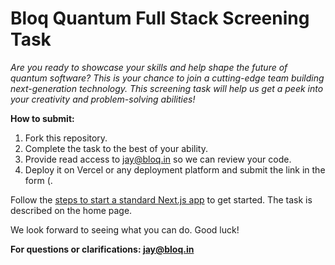 # Bloq Quantum Full Stack Screening Task

*Are you ready to showcase your skills and help shape the future of quantum software? This is your chance to join a cutting-edge team building next-generation technology. This screening task will help us get a peek into your creativity and problem-solving abilities!*

**How to submit:**
1. Fork this repository.
2. Complete the task to the best of your ability.
3. Provide read access to jay@bloq.in so we can review your code.
4. Deploy it on Vercel or any deployment platform and submit the link in the form (.

Follow the [steps to start a standard Next.js app](https://nextjs.org/docs/app/getting-started/installation#run-the-development-server) to get started.
The task is described on the home page. 

We look forward to seeing what you can do. Good luck!

**For questions or clarifications: jay@bloq.in**
